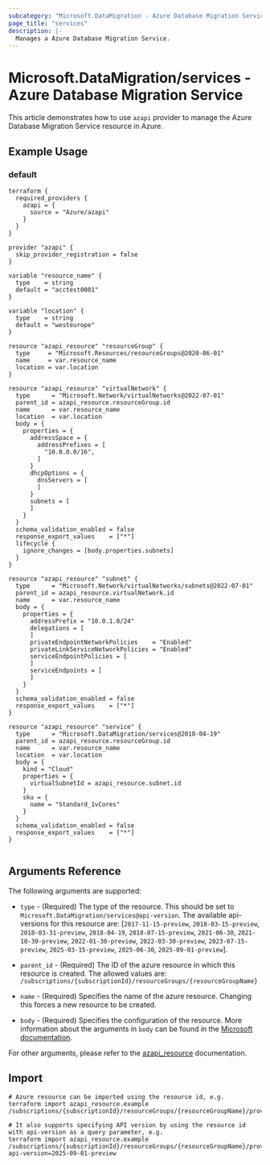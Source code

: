 ```yaml
---
subcategory: "Microsoft.DataMigration - Azure Database Migration Service"
page_title: "services"
description: |-
  Manages a Azure Database Migration Service.
---
```


# Microsoft.DataMigration/services - Azure Database Migration Service

This article demonstrates how to use `azapi` provider to manage the Azure Database Migration Service resource in Azure.



## Example Usage

### default

```hcl
terraform {
  required_providers {
    azapi = {
      source = "Azure/azapi"
    }
  }
}

provider "azapi" {
  skip_provider_registration = false
}

variable "resource_name" {
  type    = string
  default = "acctest0001"
}

variable "location" {
  type    = string
  default = "westeurope"
}

resource "azapi_resource" "resourceGroup" {
  type     = "Microsoft.Resources/resourceGroups@2020-06-01"
  name     = var.resource_name
  location = var.location
}

resource "azapi_resource" "virtualNetwork" {
  type      = "Microsoft.Network/virtualNetworks@2022-07-01"
  parent_id = azapi_resource.resourceGroup.id
  name      = var.resource_name
  location  = var.location
  body = {
    properties = {
      addressSpace = {
        addressPrefixes = [
          "10.0.0.0/16",
        ]
      }
      dhcpOptions = {
        dnsServers = [
        ]
      }
      subnets = [
      ]
    }
  }
  schema_validation_enabled = false
  response_export_values    = ["*"]
  lifecycle {
    ignore_changes = [body.properties.subnets]
  }
}

resource "azapi_resource" "subnet" {
  type      = "Microsoft.Network/virtualNetworks/subnets@2022-07-01"
  parent_id = azapi_resource.virtualNetwork.id
  name      = var.resource_name
  body = {
    properties = {
      addressPrefix = "10.0.1.0/24"
      delegations = [
      ]
      privateEndpointNetworkPolicies    = "Enabled"
      privateLinkServiceNetworkPolicies = "Enabled"
      serviceEndpointPolicies = [
      ]
      serviceEndpoints = [
      ]
    }
  }
  schema_validation_enabled = false
  response_export_values    = ["*"]
}

resource "azapi_resource" "service" {
  type      = "Microsoft.DataMigration/services@2018-04-19"
  parent_id = azapi_resource.resourceGroup.id
  name      = var.resource_name
  location  = var.location
  body = {
    kind = "Cloud"
    properties = {
      virtualSubnetId = azapi_resource.subnet.id
    }
    sku = {
      name = "Standard_1vCores"
    }
  }
  schema_validation_enabled = false
  response_export_values    = ["*"]
}


```



## Arguments Reference

The following arguments are supported:

* `type` - (Required) The type of the resource. This should be set to `Microsoft.DataMigration/services@api-version`. The available api-versions for this resource are: [`2017-11-15-preview`, `2018-03-15-preview`, `2018-03-31-preview`, `2018-04-19`, `2018-07-15-preview`, `2021-06-30`, `2021-10-30-preview`, `2022-01-30-preview`, `2022-03-30-preview`, `2023-07-15-preview`, `2025-03-15-preview`, `2025-06-30`, `2025-09-01-preview`].

* `parent_id` - (Required) The ID of the azure resource in which this resource is created. The allowed values are:  
  `/subscriptions/{subscriptionId}/resourceGroups/{resourceGroupName}`

* `name` - (Required) Specifies the name of the azure resource. Changing this forces a new resource to be created.

* `body` - (Required) Specifies the configuration of the resource. More information about the arguments in `body` can be found in the [Microsoft documentation](https://learn.microsoft.com/en-us/azure/templates/Microsoft.DataMigration/services?pivots=deployment-language-terraform).

For other arguments, please refer to the [azapi_resource](https://registry.terraform.io/providers/Azure/azapi/latest/docs/resources/resource) documentation.

## Import

 ```shell
 # Azure resource can be imported using the resource id, e.g.
 terraform import azapi_resource.example /subscriptions/{subscriptionId}/resourceGroups/{resourceGroupName}/providers/Microsoft.DataMigration/services/{resourceName}
 
 # It also supports specifying API version by using the resource id with api-version as a query parameter, e.g.
 terraform import azapi_resource.example /subscriptions/{subscriptionId}/resourceGroups/{resourceGroupName}/providers/Microsoft.DataMigration/services/{resourceName}?api-version=2025-09-01-preview
 ```
